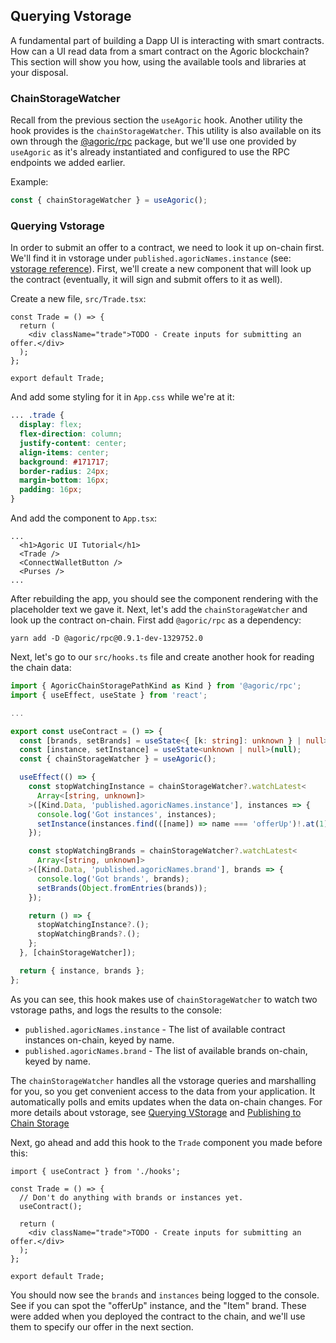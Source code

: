 ## Querying Vstorage

A fundamental part of building a Dapp UI is interacting with smart contracts. How can a UI
read data from a smart contract on the Agoric blockchain? This section will show you how,
using the available tools and libraries at your disposal.

### ChainStorageWatcher

Recall from the previous section the `useAgoric` hook. Another utility the hook provides is
the `chainStorageWatcher`. This utility is also available on its own through the [@agoric/rpc](https://www.npmjs.com/package/@agoric/rpc)
package, but we'll use one provided by `useAgoric` as it's already instantiated and configured
to use the RPC endpoints we added earlier.

Example:

```ts
const { chainStorageWatcher } = useAgoric();
```

### Querying Vstorage

In order to submit an offer to a contract, we need to look it up on-chain first.
We'll find it in vstorage under `published.agoricNames.instance` (see: [vstorage reference](../../../reference/vstorage-ref.md)).
First, we'll create a new component that will look up the contract (eventually, it will sign and submit offers to it as well).

Create a new file, `src/Trade.tsx`:

```tsx
const Trade = () => {
  return (
    <div className="trade">TODO - Create inputs for submitting an offer.</div>
  );
};

export default Trade;
```

And add some styling for it in `App.css` while we're at it:

```css
... .trade {
  display: flex;
  flex-direction: column;
  justify-content: center;
  align-items: center;
  background: #171717;
  border-radius: 24px;
  margin-bottom: 16px;
  padding: 16px;
}
```

And add the component to `App.tsx`:

```tsx
...
  <h1>Agoric UI Tutorial</h1>
  <Trade />
  <ConnectWalletButton />
  <Purses />
...
```

After rebuilding the app, you should see the component rendering with the placeholder text we gave it. Next, let's
add the `chainStorageWatcher` and look up the contract on-chain. First add `@agoric/rpc` as a dependency:

```
yarn add -D @agoric/rpc@0.9.1-dev-1329752.0
```

Next, let's go to our `src/hooks.ts` file and create another hook for reading the chain data:

```ts
import { AgoricChainStoragePathKind as Kind } from '@agoric/rpc';
import { useEffect, useState } from 'react';

...

export const useContract = () => {
  const [brands, setBrands] = useState<{ [k: string]: unknown } | null>(null);
  const [instance, setInstance] = useState<unknown | null>(null);
  const { chainStorageWatcher } = useAgoric();

  useEffect(() => {
    const stopWatchingInstance = chainStorageWatcher?.watchLatest<
      Array<[string, unknown]>
    >([Kind.Data, 'published.agoricNames.instance'], instances => {
      console.log('Got instances', instances);
      setInstance(instances.find(([name]) => name === 'offerUp')!.at(1));
    });

    const stopWatchingBrands = chainStorageWatcher?.watchLatest<
      Array<[string, unknown]>
    >([Kind.Data, 'published.agoricNames.brand'], brands => {
      console.log('Got brands', brands);
      setBrands(Object.fromEntries(brands));
    });

    return () => {
      stopWatchingInstance?.();
      stopWatchingBrands?.();
    };
  }, [chainStorageWatcher]);

  return { instance, brands };
};

```

As you can see, this hook makes use of `chainStorageWatcher` to watch two vstorage paths, and logs the results to the console:

- `published.agoricNames.instance` - The list of available contract instances on-chain, keyed by name.
- `published.agoricNames.brand` - The list of available brands on-chain, keyed by name.

The `chainStorageWatcher` handles all the vstorage queries and marshalling for you, so
you get convenient access to the data from your application. It automatically polls
and emits updates when the data on-chain changes. For more details about vstorage, see
[Querying VStorage](../../getting-started/contract-rpc.md#querying-vstorage) and [Publishing to Chain Storage](../../zoe/pub-to-storage.md)

Next, go ahead and add this hook to the `Trade` component you made before this:

```tsx
import { useContract } from './hooks';

const Trade = () => {
  // Don't do anything with brands or instances yet.
  useContract();

  return (
    <div className="trade">TODO - Create inputs for submitting an offer.</div>
  );
};

export default Trade;
```

You should now see the `brands` and `instances` being logged to the console. See if you
can spot the "offerUp" instance, and the "Item" brand. These were added when you deployed
the contract to the chain, and we'll use them to specify our offer in the next section.
